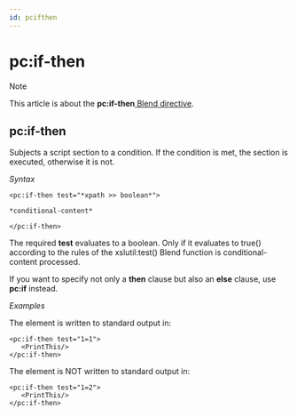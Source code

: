 ```yaml
---
id: pcifthen
---
```


# pc:if-then



> [!NOTE]
> This article is about the **pc:if-then**[ Blend directive](/docs/Repositories/Blend%20directives).

## **pc:if-then**

Subjects a script section to a condition. If the condition is met, the section is executed, otherwise it is not.

*Syntax*
 

```
<pc:if-then test="*xpath >> boolean*">

*conditional-content*

</pc:if-then>
```

The required **test** evaluates to a boolean. Only if it evaluates to true() according to the rules of the xslutil:test() Blend function is conditional-content processed.

If you want to specify not only a **then** clause but also an **else** clause, use **pc:if** instead.

*Examples*

The element <PrintThis/> is written to standard output in:

```language-xml
<pc:if-then test="1=1">
   <PrintThis/>
</pc:if-then>
```

The element <PrintThis/> is NOT written to standard output in:

```language-xml
<pc:if-then test="1=2">
   <PrintThis/>
</pc:if-then>
```

 